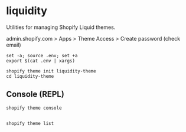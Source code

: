 # liquidity

Utilities for managing Shopify Liquid themes.

admin.shopify.com > Apps > Theme Access > Create password (check email)

```
set -a; source .env; set +a
export $(cat .env | xargs)

shopify theme init liquidity-theme
cd liquidity-theme
```

## Console (REPL)

```
shopify theme console
```



```

shopify theme list
```